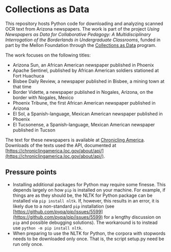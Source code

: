 # Collections as Data

This repository hosts Python code for downloading and analyzing scanned OCR text from Arizona newspapers. The work is part of the project _Using Newspapers as Data for Collaborative Pedagogy: A Multidisciplinary Interrogation of the Borderlands in Undergraduate Classrooms_, funded in part by the Mellon Foundation through the [Collections as Data](https://collectionsasdata.github.io/part2whole/) program.

The work focuses on the following titles:

+ Arizona Sun, an African American newspaper published in Phoenix
+ Apache Sentinel, published by African American soldiers stationed at Fort Huachuca
+ Bisbee Daily Review, a newspaper published in Bisbee, a mining town at that time
+ Border Vidette, a newspaper published in Nogales, Arizona, on the border with Nogales, Mexico
+ Phoenix Tribune, the first African American newspaper published in Arizona
+ El Sol, a Spanish-language, Mexican American newspaper published in Phoenix
+ El Tucsonense, a Spanish-language, Mexican American newspaper published in Tucson

The text for these newspapers is available at [Chronicling America](https://chroniclingamerica.loc.gov/newspapers/). Downloads of the texts used the API, documented at [https://chroniclingamerica.loc.gov/about/api/](https://chroniclingamerica.loc.gov/about/api/).

## Pressure points
+ Installing additional packages for Python may require some finesse. This depends largely on how `pip` is installed on your machine. For example, if things are as they should be, the NLTK for Python package can be installed via `pip install nltk`. If, however, this results in an error, it is likely due to a non-standard `pip` installation (see [https://github.com/pypa/pip/issues/5599](https://github.com/pypa/pip/issues/5599) for a lengthy discussion on `pip` and possible debugging solutions). The workaround is to instead use `python -m pip install nltk`.
+ When preparing to use the NLTK for Python, the corpora with stopwords needs to be downloaded only once. That is, the script setup.py need be run only once.